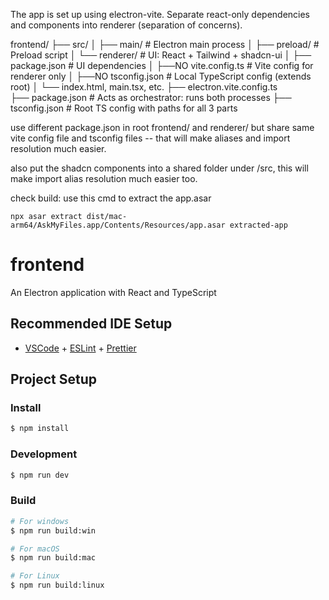 The app is set up using electron-vite. Separate react-only dependencies and components into renderer (separation of concerns).


frontend/
├── src/
│   ├── main/                  # Electron main process
│   ├── preload/               # Preload script
│   └── renderer/              # UI: React + Tailwind + shadcn-ui
│       ├── package.json       # UI dependencies
│       ├──NO vite.config.ts     # Vite config for renderer only
│       ├──NO tsconfig.json      # Local TypeScript config (extends root)
│       └── index.html, main.tsx, etc.
├── electron.vite.config.ts    
├── package.json               # Acts as orchestrator: runs both processes
├── tsconfig.json              # Root TS config with paths for all 3 parts


use different package.json in root frontend/ and renderer/ but share same vite config file and tsconfig files -- that will make aliases and import resolution much easier.

also put the shadcn components into a shared folder under /src, this will make import alias resolution much easier too.


check build: use this cmd to extract the app.asar
```
npx asar extract dist/mac-arm64/AskMyFiles.app/Contents/Resources/app.asar extracted-app
```


# frontend

An Electron application with React and TypeScript

## Recommended IDE Setup

- [VSCode](https://code.visualstudio.com/) + [ESLint](https://marketplace.visualstudio.com/items?itemName=dbaeumer.vscode-eslint) + [Prettier](https://marketplace.visualstudio.com/items?itemName=esbenp.prettier-vscode)

## Project Setup

### Install

```bash
$ npm install
```

### Development

```bash
$ npm run dev
```

### Build

```bash
# For windows
$ npm run build:win

# For macOS
$ npm run build:mac

# For Linux
$ npm run build:linux
```
